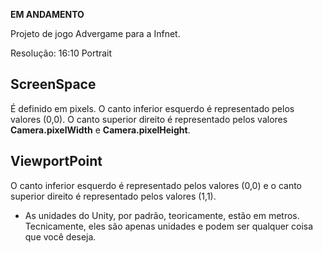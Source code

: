 **EM ANDAMENTO**

Projeto de jogo Advergame para a Infnet.

Resolução: 16:10 Portrait

## ScreenSpace

É definido em pixels. O canto inferior esquerdo é representado pelos valores (0,0). O canto superior direito é representado pelos valores **Camera.pixelWidth** e **Camera.pixelHeight**.

## ViewportPoint

O canto inferior esquerdo é representado pelos valores (0,0) e o canto superior direito é representado pelos valores (1,1).


* As unidades do Unity, por padrão, teoricamente, estão em metros. Tecnicamente, eles são apenas unidades e podem ser qualquer coisa que você deseja.